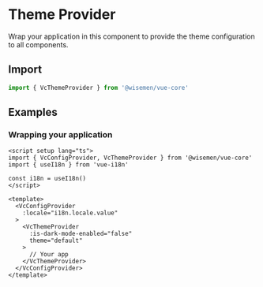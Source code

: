 # Theme Provider

Wrap your application in this component to provide the theme configuration to all components.

## Import

```ts
import { VcThemeProvider } from '@wisemen/vue-core'
```

<!-- @include: ./theme-provider-meta.md -->

## Examples

###  Wrapping your application

```vue [App.vue]
<script setup lang="ts">
import { VcConfigProvider, VcThemeProvider } from '@wisemen/vue-core'
import { useI18n } from 'vue-i18n'

const i18n = useI18n()
</script>

<template>
  <VcConfigProvider
    :locale="i18n.locale.value"
  >
    <VcThemeProvider
      :is-dark-mode-enabled="false"
      theme="default"
    >
      // Your app
    </VcThemeProvider>
  </VcConfigProvider>
</template>
```